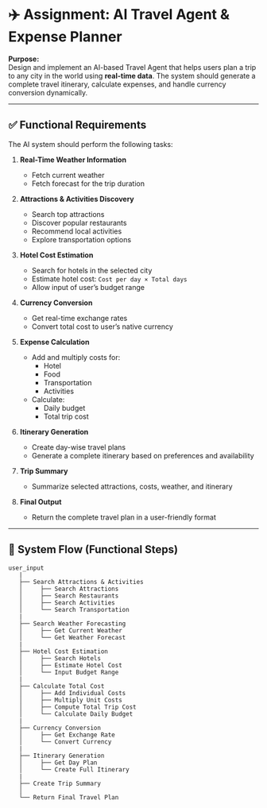 # ✈️ Assignment: AI Travel Agent & Expense Planner

**Purpose:**  
Design and implement an AI-based Travel Agent that helps users plan a trip to any city in the world using **real-time data**. The system should generate a complete travel itinerary, calculate expenses, and handle currency conversion dynamically.

---

## ✅ Functional Requirements

The AI system should perform the following tasks:

1. **Real-Time Weather Information**
   - Fetch current weather
   - Fetch forecast for the trip duration

2. **Attractions & Activities Discovery**
   - Search top attractions
   - Discover popular restaurants
   - Recommend local activities
   - Explore transportation options

3. **Hotel Cost Estimation**
   - Search for hotels in the selected city
   - Estimate hotel cost: `Cost per day × Total days`
   - Allow input of user’s budget range

4. **Currency Conversion**
   - Get real-time exchange rates
   - Convert total cost to user’s native currency

5. **Expense Calculation**
   - Add and multiply costs for:
     - Hotel
     - Food
     - Transportation
     - Activities
   - Calculate:
     - Daily budget
     - Total trip cost

6. **Itinerary Generation**
   - Create day-wise travel plans
   - Generate a complete itinerary based on preferences and availability

7. **Trip Summary**
   - Summarize selected attractions, costs, weather, and itinerary

8. **Final Output**
   - Return the complete travel plan in a user-friendly format

---

## 🧠 System Flow (Functional Steps)

```text
user_input
   |
   ├── Search Attractions & Activities
   │     ├── Search Attractions
   │     ├── Search Restaurants
   │     ├── Search Activities
   │     └── Search Transportation
   |
   ├── Search Weather Forecasting
   │     ├── Get Current Weather
   │     └── Get Weather Forecast
   |
   ├── Hotel Cost Estimation
   │     ├── Search Hotels
   │     ├── Estimate Hotel Cost
   │     └── Input Budget Range
   |
   ├── Calculate Total Cost
   │     ├── Add Individual Costs
   │     ├── Multiply Unit Costs
   │     ├── Compute Total Trip Cost
   │     └── Calculate Daily Budget
   |
   ├── Currency Conversion
   │     ├── Get Exchange Rate
   │     └── Convert Currency
   |
   ├── Itinerary Generation
   │     ├── Get Day Plan
   │     └── Create Full Itinerary
   |
   ├── Create Trip Summary
   │
   └── Return Final Travel Plan
